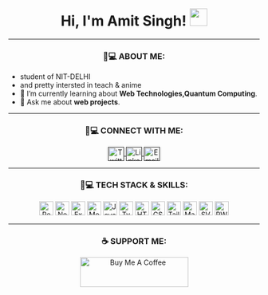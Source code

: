 <h1 align="center">Hi, I'm Amit Singh! <img src="https://media.giphy.com/media/hvRJCLFzcasrR4ia7z/giphy.gif" width="35"></h1>

<hr>

<h3 align="center">👨💻 ABOUT ME:</h3>

<!-- About Me Section -->
<p align="center">
  <ul>
    <li>student of NIT-DELHI</li>
    <li>and pretty intersted in teach & anime</li>
    <li>🌱 I’m currently learning about <b>Web Technologies,Quantum Computing</b>.</li>
    <li>💬 Ask me about <b>web projects</b>.</li>
  </ul>
</p>

<hr>

<h3 align="center">👨💻 CONNECT WITH ME:</h3>

<!-- Connect with Me Section -->
<p align="center" display="flex" gap="5px">
  <a href="">
    <img align="center" src="https://img.shields.io/badge/Twitter-000000.svg?logo=x&logoColor=white" width="32px" height="28px" alt="Twitter" />
  </a>
  <a href="">
    <img align="center" src="https://img.shields.io/badge/LinkedIn-0077b7.svg?logo=linkedin&logoColor=white" width="32px" height="28px" alt="LinkedIn" />
  </a>
  <a href="">
    <img align="center" src="https://img.shields.io/badge/Email-c14438.svg?logo=gmail&logoColor=white" width="32px" height="28px" alt="Email" />
  </a>
</p>

<hr>

<h3 align="center">👨💻 TECH STACK & SKILLS:</h3>

<!-- Tech Stack Section -->
<p align="center">
  <img src="https://img.shields.io/badge/React-20232a.svg?logo=react&logoColor=%2361DAFB" style="height: 28px;" alt="React" />
  <img src="https://img.shields.io/badge/Next.js-111123.svg?logo=next.js&logoColor=white" style="height: 28px;" alt="Next.js" />
  <img src="https://img.shields.io/badge/Express.js-404d59.svg?logo=express&logoColor=white" style="height: 28px;" alt="Express.js" />
  <img src="https://img.shields.io/badge/MongoDB-00684a.svg?logo=mongodb&logoColor=00ed64" style="height: 28px;" alt="MongoDB" />
  <img src="https://img.shields.io/badge/JavaScript-20232a.svg?logo=javascript&logoColor=F7DF1E" style="height: 28px;" alt="JavaScript" />
  <img src="https://img.shields.io/badge/TypeScript-007ACC.svg?logo=typescript&logoColor=white" style="height: 28px;" alt="TypeScript" />
  <img src="https://img.shields.io/badge/HTML-E34F26.svg?logo=html5&logoColor=white" style="height: 28px;" alt="HTML" />
  <img src="https://img.shields.io/badge/CSS-1572B6.svg?logo=css3&logoColor=white" style="height: 28px;" alt="CSS" />
  <img src="https://img.shields.io/badge/TailwindCSS-0f1419.svg?logo=tailwindcss&logoColor=00acc1" style="height: 28px;" alt="TailwindCSS" />
  <img src="https://img.shields.io/badge/Markdown-000000.svg?logo=markdown&logoColor=white" style="height: 28px;" alt="Markdown" />
  <img src="https://img.shields.io/badge/SVG%2BXML-e0982c.svg?logo=svg&logoColor=white" style="height: 28px;" alt="SVG+XML" />
  <img src="https://img.shields.io/badge/PWA-5a0ec8.svg?logo=pwa&logoColor=00a9ff" style="height: 28px;" alt="PWA" />
</p>

<hr>

<h3 align="center">☕ SUPPORT ME:</h3>

<!-- Support Me Section -->
<p align="center">
  <a href="https://www.buymeacoffee.com/AmitSingh" target="_blank">
    <img src="https://cdn.buymeacoffee.com/buttons/v2/default-yellow.png" alt="Buy Me A Coffee" style="height: 60px !important;width: 217px !important;">
  </a>
</p>
